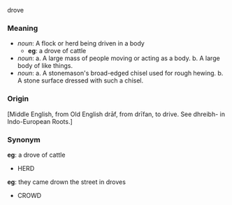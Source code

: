 drove
### Meaning
+ _noun_: A flock or herd being driven in a body
	+ __eg__: a drove of cattle
+ _noun_: 
   a. A large mass of people moving or acting as a body.
   b. A large body of like things.
+ _noun_: 
   a. A stonemason's broad-edged chisel used for rough hewing.
   b. A stone surface dressed with such a chisel.

### Origin

[Middle English, from Old English drāf, from drīfan, to drive. See dhreibh- in Indo-European Roots.]

### Synonym

__eg__: a drove of cattle

+ HERD

__eg__: they came drown the street in droves

+ CROWD


